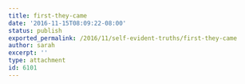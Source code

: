 ```yaml
---
title: first-they-came
date: '2016-11-15T08:09:22-08:00'
status: publish
exported_permalink: /2016/11/self-evident-truths/first-they-came
author: sarah
excerpt: ''
type: attachment
id: 6101
---
```

<!DOCTYPE html PUBLIC "-//W3C//DTD HTML 4.0 Transitional//EN" "http://www.w3.org/TR/REC-html40/loose.dtd">
<?xml encoding="UTF-8">
